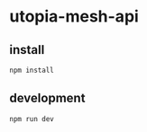 # utopia-mesh-api


## install


```bash
npm install
```



## development

```bash
npm run dev
```

